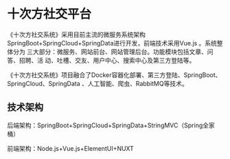 # 十次方社交平台

《十次方社交系统》采用目前主流的微服务系统架构
SpringBoot+SpringCloud+SpringData进行开发，前端技术采用Vue.js 。系统整体分为
三大部分：微服务、网站前台、网站管理后台。功能模块包括文章、问答、招聘、活
动、吐槽、交友、用户中心、搜索中心及第三方登陆等。

《十次方社交系统》项目融合了Docker容器化部署、第三方登陆、SpringBoot、
SpringCloud、SpringData 、人工智能、爬虫、RabbitMQ等技术。

## 技术架构

后端架构：SpringBoot+SpringCloud+SpringData+StringMVC（Spring全家桶）

前端架构：Node.js+Vue.js+ElementUI+NUXT

